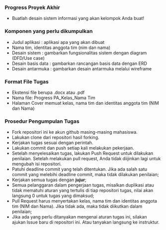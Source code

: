 ### Progress Proyek Akhir ###

* Buatlah desain sistem informasi yang akan kelompok Anda buat!

### Komponen yang perlu dikumpulkan ###
* Judul aplikasi : aplikasi apa yang akan dibuat
* Nama tim, identitas anggota tim (nim dan nama)
* Desain sistem : gambarkan fungsionalitas sistem dengan diagram (DFD/Use case)
* Desain basis data : gambarkan rancangan basis data dengan ERD
* Desain antarmuka : gambarkan desain antarmuka melalui wireframe

### Format File Tugas ###

* Ekstensi file berupa .docx atau .pdf
* Nama file: Progress PA_Kelas_Nama Tim
* Halaman Cover memuat kelas, nama tim dan identitas anggota tim (NIM dan Nama)

### Prosedur Pengumpulan Tugas ###

* Fork repositori ini ke akun github masing-masing mahasiswa.
* Lakukan clone dari repositori hasil forking.
* Kerjakan tugas sesuai dengan perintah.
* Lakukan commit dan push setiap kali melakukan pekerjaan.
* Setelah menyelesaikan tugas, lakukan Push Request untuk dilakukan penilaian. Setelah melakukan pull request, Anda tidak diijinkan lagi untuk mengubah isi repositori.
* Patuhi deadline commit yang telah ditentukan. Jika ada salah satu commit yang melebihi deadline commit, maka tidak dilakukan penilaian;
* Kerjakan semua tugas dengan **jujur**;
* Semua pelanggaran dalam pengerjaan tugas, misalkan duplikasi atau tidak mematuhi aturan yang tertulis di tiap repositori tugas, nilai akan langsung 0 untuk tugas yang dimaksud;
* Pull Request harus menyertakan kelas, nama tim dan identitas anggota tim (NIM dan Nama). Jika tidak ada, maka tidak diikutkan dalam penilaian;
* Jika ada yang perlu ditanyakan mengenai aturan tugas ini, silakan ajukan Issue baru di repositori ini. Atau tanyakan langsung ke instruktur.
